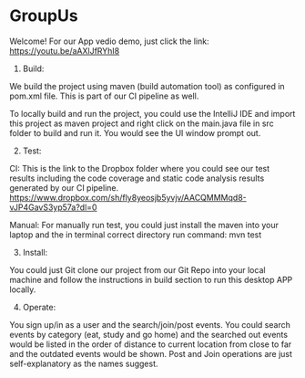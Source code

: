 # GroupUs
Welcome! For our App vedio demo, just click the link: https://youtu.be/aAXlJfRYhI8

1. Build:

We build the project using maven (build automation tool) as configured in pom.xml file. This is part of our CI pipeline as well.

To locally build and run the project, you could use the IntelliJ IDE and import this project as maven project and right click on the main.java file in src folder to build and run it. You would see the UI window prompt out.

2. Test:

CI: This is the link to the Dropbox folder where you could see our test results including the code coverage and static code analysis results generated by our CI pipeline.
https://www.dropbox.com/sh/fly8yeosjb5yvjv/AACQMMMqd8-vJP4GavS3yp57a?dl=0

Manual: For manually run test, you could just install the maven into your laptop and the in terminal correct directory run command: mvn test

3. Install:

You could just Git clone our project from our Git Repo into your local machine and follow the instructions in build section to run this desktop APP locally.

4. Operate:

You sign up/in as a user and the search/join/post events. You could search events by category (eat, study and go home) and the searched out events would be listed in the order of distance to current location from close to far and the outdated events would be shown. Post and Join operations are just self-explanatory as the names suggest.

